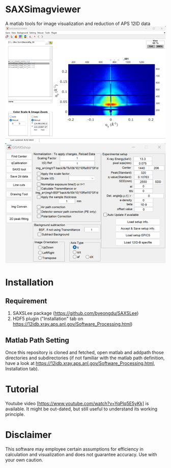 # SAXSimagviewer
A matlab tools for image visualization and reduction of APS 12ID data
![Alt text](images/SAXSimageviewer.PNG?raw=true "SAXSimageviewer")
![Alt text](images/gisaxsshop.PNG?raw=true "Experimental Setup")

# Installation
## Requirement
1. SAXSLee package (https://github.com/byeongdu/SAXSLee)
2. HDF5 plugin ("Installation" tab on https://12idb.xray.aps.anl.gov/Software_Processing.html)
## Matlab Path Setting
Once this repository is cloned and fetched, open matlab and addpath those directories and subdirectories (if not familiar with the matlab path definition, have a look at https://12idb.xray.aps.anl.gov/Software_Processing.html, Installation tab).

# Tutorial
Youtube video [https://www.youtube.com/watch?v=YqPlq5E5yKk] is available. It might be out-dated, but still useful to understand its working principle.

# Disclaimer
This software may employee certain assumptions for efficiency in calculation and visualization and does not guarantee accuracy. Use with your own caution. 